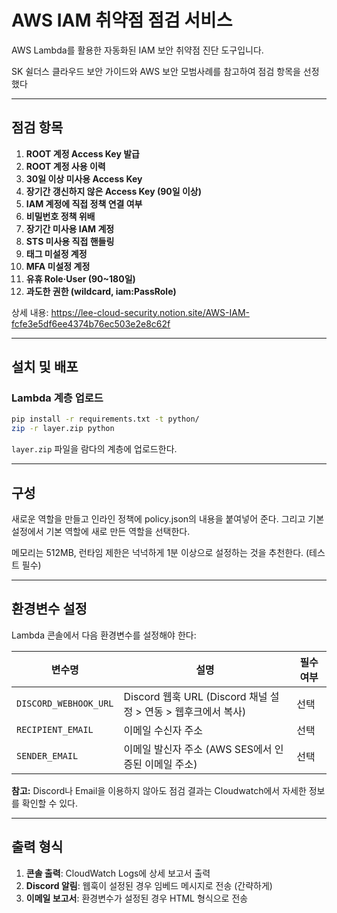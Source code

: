 # AWS IAM 취약점 점검 서비스

AWS Lambda를 활용한 자동화된 IAM 보안 취약점 진단 도구입니다.

SK 쉴더스 클라우드 보안 가이드와 AWS 보안 모범사례를 참고하여 점검 항목을 선정했다

---

## 점검 항목

1. **ROOT 계정 Access Key 발급**
2. **ROOT 계정 사용 이력**
3. **30일 이상 미사용 Access Key**
4. **장기간 갱신하지 않은 Access Key (90일 이상)**
5. **IAM 계정에 직접 정책 연결 여부**
6. **비밀번호 정책 위배**
7. **장기간 미사용 IAM 계정**
8. **STS 미사용 직접 핸들링**
9. **태그 미설정 계정**
10. **MFA 미설정 계정**
11. **유휴 Role·User (90~180일)**
12. **과도한 권한 (wildcard, iam:PassRole)**


상세 내용: https://lee-cloud-security.notion.site/AWS-IAM-fcfe3e5df6ee4374b76ec503e2e8c62f

---

## 설치 및 배포

### Lambda 계층 업로드

```bash
pip install -r requirements.txt -t python/
zip -r layer.zip python
```

`layer.zip` 파일을 람다의 계층에 업로드한다.


---

## 구성

새로운 역할을 만들고 인라인 정책에 policy.json의 내용을 붙여넣어 준다.
그리고 기본 설정에서 기본 역할에 새로 만든 역할을 선택한다.

메모리는 512MB, 런타임 제한은 넉넉하게 1분 이상으로 설정하는 것을 추천한다. (테스트 필수)

---

## 환경변수 설정

Lambda 콘솔에서 다음 환경변수를 설정해야 한다:

| 변수명 | 설명 | 필수 여부 |
|--------|------|-----------|
| `DISCORD_WEBHOOK_URL` | Discord 웹훅 URL (Discord 채널 설정 > 연동 > 웹후크에서 복사) | 선택 |
| `RECIPIENT_EMAIL` | 이메일 수신자 주소 | 선택 |
| `SENDER_EMAIL` | 이메일 발신자 주소 (AWS SES에서 인증된 이메일 주소) | 선택 |

**참고:**
Discord나 Email을 이용하지 않아도 점검 결과는 Cloudwatch에서 자세한 정보를 확인할 수 있다.

---

## 출력 형식

1. **콘솔 출력**: CloudWatch Logs에 상세 보고서 출력
2. **Discord 알림**: 웹훅이 설정된 경우 임베드 메시지로 전송 (간략하게)
3. **이메일 보고서**: 환경변수가 설정된 경우 HTML 형식으로 전송
